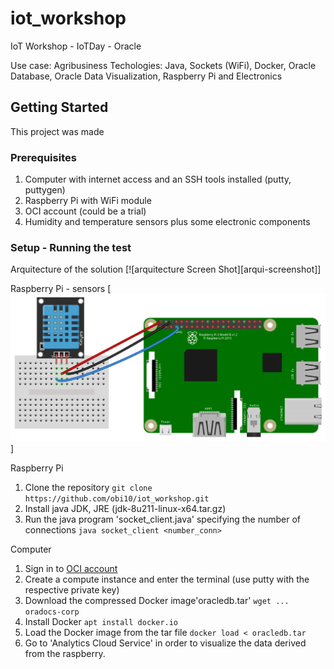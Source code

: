 # iot_workshop
IoT Workshop - IoTDay - Oracle

Use case: Agribusiness
Techologies: Java, Sockets (WiFi), Docker, Oracle Database, Oracle Data Visualization, Raspberry Pi and Electronics


## Getting Started

This project was made

### Prerequisites

1. Computer with internet access and an SSH tools installed (putty, puttygen)
2. Raspberry Pi with WiFi module
3. OCI account (could be a trial)
4. Humidity and temperature sensors plus some electronic components

### Setup - Running the test

Arquitecture of the solution
[![arquitecture Screen Shot][arqui-screenshot]]

Raspberry Pi - sensors
[![raspberry Screen Shot][raspi-img]]

Raspberry Pi
1. Clone the repository `git clone https://github.com/obi10/iot_workshop.git`
2. Install java JDK, JRE (jdk-8u211-linux-x64.tar.gz)
3. Run the java program 'socket_client.java' specifying the number of connections `java socket_client <number_conn>`

Computer
1. Sign in to [OCI account](https://cloud.oracle.com)
2. Create a compute instance and enter the terminal (use putty with the respective private key)
3. Download the compressed Docker image'oracledb.tar' `wget ... oradocs-corp`
4. Install Docker `apt install docker.io`
5. Load the Docker image from the tar file `docker load < oracledb.tar`
6. Go to 'Analytics Cloud Service' in order to visualize the data derived from the raspberry.



[raspi-img]: images/raspi.png
